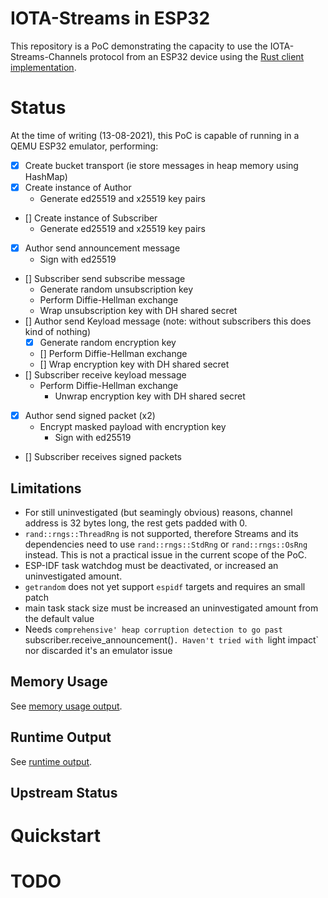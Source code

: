 # IOTA-Streams in ESP32 
This repository is a PoC demonstrating the capacity to use the IOTA-Streams-Channels protocol from an ESP32 device
using the [Rust client implementation].

# Status
At the time of writing (13-08-2021), this PoC is capable of running in a QEMU ESP32 emulator, performing:
- [x] Create bucket transport (ie store messages in heap memory using HashMap)
- [x] Create instance of Author
  - Generate ed25519 and x25519 key pairs
- [] Create instance of Subscriber
  - Generate ed25519 and x25519 key pairs
- [x] Author send announcement message
	- Sign with ed25519
- [] Subscriber send subscribe message
	- Generate random unsubscription key
	- Perform Diffie-Hellman exchange
	- Wrap unsubscription key with DH shared secret
- [] Author send Keyload message (note: without subscribers this does kind of nothing)
	- [x] Generate random encryption key
	- [] Perform Diffie-Hellman exchange 
	- [] Wrap encryption key with DH shared secret
- [] Subscriber receive keyload message
  - Perform Diffie-Hellman exchange
	- Unwrap encryption key with DH shared secret
- [x] Author send signed packet (x2)
  - Encrypt masked payload with encryption key
	- Sign with ed25519
- [] Subscriber receives signed packets

## Limitations
- For still uninvestigated (but seamingly obvious) reasons, channel address is 32 bytes long, the rest gets padded with 0. 
- `rand::rngs::ThreadRng` is not supported, therefore Streams and its dependencies need to use `rand::rngs::StdRng` or
  `rand::rngs::OsRng` instead. This is not a practical issue in the current scope of the PoC. 
- ESP-IDF task watchdog must be deactivated, or increased an uninvestigated amount. 
- `getrandom` does not yet support `espidf` targets and requires an small patch
- main task stack size must be increased an uninvestigated amount from the default value
- Needs `comprehensive' heap corruption detection to go past `subscriber.receive_announcement()`. Haven't tried with `light impact` nor discarded it's an emulator issue

## Memory Usage
See [memory usage output].

## Runtime Output
See [runtime output].

## Upstream Status

# Quickstart

# TODO



[Rust client implementation]: https://github.com/iotaledger/streams
[memory usage output]: MEMORY_USAGE.md
[runtime output]: RUNTIME_OUTPUT.md